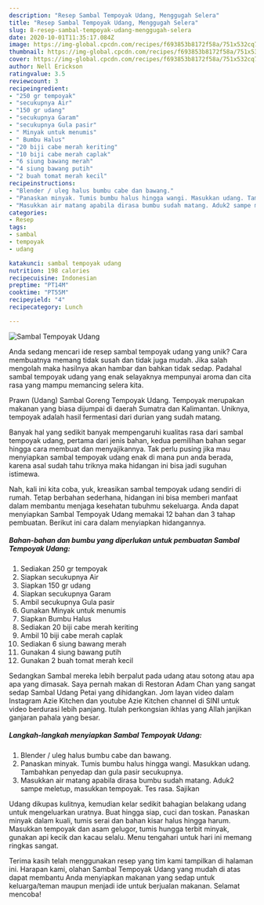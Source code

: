 ```yaml
---
description: "Resep Sambal Tempoyak Udang, Menggugah Selera"
title: "Resep Sambal Tempoyak Udang, Menggugah Selera"
slug: 8-resep-sambal-tempoyak-udang-menggugah-selera
date: 2020-10-01T11:35:17.084Z
image: https://img-global.cpcdn.com/recipes/f693853b8172f58a/751x532cq70/sambal-tempoyak-udang-foto-resep-utama.jpg
thumbnail: https://img-global.cpcdn.com/recipes/f693853b8172f58a/751x532cq70/sambal-tempoyak-udang-foto-resep-utama.jpg
cover: https://img-global.cpcdn.com/recipes/f693853b8172f58a/751x532cq70/sambal-tempoyak-udang-foto-resep-utama.jpg
author: Nell Erickson
ratingvalue: 3.5
reviewcount: 3
recipeingredient:
- "250 gr tempoyak"
- "secukupnya Air"
- "150 gr udang"
- "secukupnya Garam"
- "secukupnya Gula pasir"
- " Minyak untuk menumis"
- " Bumbu Halus"
- "20 biji cabe merah keriting"
- "10 biji cabe merah caplak"
- "6 siung bawang merah"
- "4 siung bawang putih"
- "2 buah tomat merah kecil"
recipeinstructions:
- "Blender / uleg halus bumbu cabe dan bawang."
- "Panaskan minyak. Tumis bumbu halus hingga wangi. Masukkan udang. Tambahkan penyedap dan gula pasir secukupnya."
- "Masukkan air matang apabila dirasa bumbu sudah matang. Aduk2 sampe meletup, masukkan tempoyak. Tes rasa. Sajikan"
categories:
- Resep
tags:
- sambal
- tempoyak
- udang

katakunci: sambal tempoyak udang 
nutrition: 198 calories
recipecuisine: Indonesian
preptime: "PT14M"
cooktime: "PT55M"
recipeyield: "4"
recipecategory: Lunch

---
```



![Sambal Tempoyak Udang](https://img-global.cpcdn.com/recipes/f693853b8172f58a/751x532cq70/sambal-tempoyak-udang-foto-resep-utama.jpg)

Anda sedang mencari ide resep sambal tempoyak udang yang unik? Cara membuatnya memang tidak susah dan tidak juga mudah. Jika salah mengolah maka hasilnya akan hambar dan bahkan tidak sedap. Padahal sambal tempoyak udang yang enak selayaknya mempunyai aroma dan cita rasa yang mampu memancing selera kita.

Prawn (Udang) Sambal Goreng Tempoyak Udang. Tempoyak merupakan makanan yang biasa dijumpai di daerah Sumatra dan Kalimantan. Uniknya, tempoyak adalah hasil fermentasi dari durian yang sudah matang.

Banyak hal yang sedikit banyak mempengaruhi kualitas rasa dari sambal tempoyak udang, pertama dari jenis bahan, kedua pemilihan bahan segar hingga cara membuat dan menyajikannya. Tak perlu pusing jika mau menyiapkan sambal tempoyak udang enak di mana pun anda berada, karena asal sudah tahu triknya maka hidangan ini bisa jadi suguhan istimewa.


Nah, kali ini kita coba, yuk, kreasikan sambal tempoyak udang sendiri di rumah. Tetap berbahan sederhana, hidangan ini bisa memberi manfaat dalam membantu menjaga kesehatan tubuhmu sekeluarga. Anda dapat menyiapkan Sambal Tempoyak Udang memakai 12 bahan dan 3 tahap pembuatan. Berikut ini cara dalam menyiapkan hidangannya.

<!--inarticleads1-->

##### Bahan-bahan dan bumbu yang diperlukan untuk pembuatan Sambal Tempoyak Udang:

1. Sediakan 250 gr tempoyak
1. Siapkan secukupnya Air
1. Siapkan 150 gr udang
1. Siapkan secukupnya Garam
1. Ambil secukupnya Gula pasir
1. Gunakan  Minyak untuk menumis
1. Siapkan  Bumbu Halus
1. Sediakan 20 biji cabe merah keriting
1. Ambil 10 biji cabe merah caplak
1. Sediakan 6 siung bawang merah
1. Gunakan 4 siung bawang putih
1. Gunakan 2 buah tomat merah kecil


Sedangkan Sambal mereka lebih berpalut pada udang atau sotong atau apa apa yang dimasak. Saya pernah makan di Restoran Adam Chan yang sangat sedap Sambal Udang Petai yang dihidangkan. Jom layan video dalam Instagram Azie Kitchen dan youtube Azie Kitchen channel di SINI untuk video berdurasi lebih panjang. Itulah perkongsian ikhlas yang Allah janjikan ganjaran pahala yang besar. 

<!--inarticleads2-->

##### Langkah-langkah menyiapkan Sambal Tempoyak Udang:

1. Blender / uleg halus bumbu cabe dan bawang.
1. Panaskan minyak. Tumis bumbu halus hingga wangi. Masukkan udang. Tambahkan penyedap dan gula pasir secukupnya.
1. Masukkan air matang apabila dirasa bumbu sudah matang. Aduk2 sampe meletup, masukkan tempoyak. Tes rasa. Sajikan


Udang dikupas kulitnya, kemudian kelar sedikit bahagian belakang udang untuk mengeluarkan uratnya. Buat hingga siap, cuci dan toskan. Panaskan minyak dalam kuali, tumis serai dan bahan kisar halus hingga harum. Masukkan tempoyak dan asam gelugor, tumis hungga terbit minyak, gunakan api kecik dan kacau selalu. Menu tengahari untuk hari ini memang ringkas sangat. 

Terima kasih telah menggunakan resep yang tim kami tampilkan di halaman ini. Harapan kami, olahan Sambal Tempoyak Udang yang mudah di atas dapat membantu Anda menyiapkan makanan yang sedap untuk keluarga/teman maupun menjadi ide untuk berjualan makanan. Selamat mencoba!
